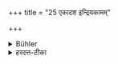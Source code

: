 +++
title = "25 एकादश इन्द्रियकामम्"

+++

<details><summary>Bühler</summary>

25. A person desirous of strength in his eleventh year,
</details>

<details><summary>हरदत्त-टीका</summary>

## सूत्रम्
एकादश इन्द्रियकामम् ॥ २५ ॥
</details>

